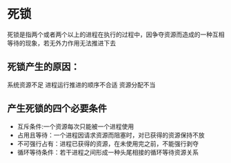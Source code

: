 # 死锁
死锁是指两个或者两个以上的进程在执行的过程中，因争夺资源而造成的一种互相等待的现象，若无外力作用无法推进下去

## 死锁产生的原因：
系统资源不足
进程运行推进的顺序不合适
资源分配不当

## 产生死锁的四个必要条件
* 互斥条件:一个资源每次只能被一个进程使用
* 占用且等待：一个进程因请求资源而阻塞时，对已获得的资源保持不放
* 不可强行占有：进程已获得的资源，在未使用完之前，不能强行剥夺
* 循环等待条件：若干进程之间形成一种头尾相接的循环等待资源关系
